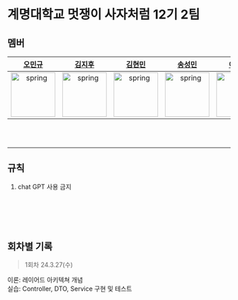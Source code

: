 # 계명대학교 멋쟁이 사자처럼 12기 2팀
  
## 멤버
|[오민규](https://github.com/kormk)|[김지후](https://github.com/jihukimme)|[김현민](https://github.com/baekggum)|[송성민](https://github.com/tjdals4716)|[이시영](https://github.com/krsy0411)|
|:---:|:---:|:---:|:---:|:---:|
|<img src="https://avatars.githubusercontent.com/u/63334787?v=4" alt="spring" width="100" height="100"/>|<img src="https://avatars.githubusercontent.com/u/127816292?v=4" alt="spring" width="100" height="100"/>|<img src="https://avatars.githubusercontent.com/u/49273517?v=4" alt="spring" width="100" height="100"/>|<img src="https://avatars.githubusercontent.com/u/144472331?v=4" alt="spring" width="100" height="100"/>|<img src="https://avatars.githubusercontent.com/u/90031820?v=4" alt="spring" width="100" height="100"/>|

<br><br>

---
## 규칙
1. chat GPT 사용 금지


<br><br>
---
## 회차별 기록

>1회차 24.3.27(수)  

이론: 레이어드 아키텍쳐 개념  
실습: Controller, DTO, Service 구현 및 테스트

